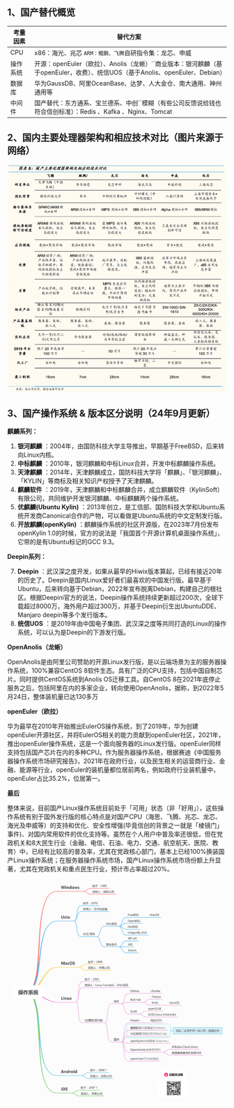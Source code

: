 ## **1、国产替代概览**

| 考量因素 | 替代方案                                                                                                                     |
| -------- | ---------------------------------------------------------------------------------------------------------------------------- |
| CPU      | x86：海光、兆芯 ``ARM：鲲鹏、飞腾``自研指令集：龙芯、申威                                                                    |
| 操作系统 | 开源：openEuler（欧拉）、Anolis（龙蜥）``商业版本：银河麒麟（基于openEuler，收费）、统信UOS（基于Anolis、openEuler、Debian） |
| 数据库   | 华为GaussDB、阿里OceanBase、达梦、人大金仓、南大通用、神州通用等                                                             |
| 中间件   | 国产替代：东方通系、宝兰德系、中创``模糊（有些公司反馈说给钱也符合信创标准）：Redis 、Kafka 、Nginx、Tomcat                  |

## **2、国内主要处理器架构和相应技术对比（图片来源于网络）**

![1727581088309](image/01-相关资料/1727581088309.png)

## 3、**国产操作系统** & **版本区分说明**（24年9月更新）

**麒麟系列：**

1. **银河麒麟** ：2004年，由国防科技大学主导推出，早期基于FreeBSD，后来转向Linux内核。
2. **中标麒麟** ：2010年，银河麒麟和中标Linux合并，开发中标麒麟操作系统。
3. **天津麒麟** ：2014年，天津麒麟成立，国防科技大学将「麒麟」、「银河麒麟」、「KYLIN」等商标及相关知识产权授予了天津麒麟。
4. **麒麟软件** ：2019年，天津麒麟和中标麒麟合并，成立麒麟软件（KylinSoft）有限公司，共同维护开发银河麒麟、中标麒麟两个操作系统。
5. **优麒麟(Ubuntu Kylin)** ：2013年创立，是工信部、国防科技大学和Ubuntu系统开发商Canonical合作的产物，可以看做是Ubuntu系统的中文定制发行版。
6. **开放麒麟(openKylin)** ：麒麟操作系统的社区开源版，在2023年7月份发布openKylin 1.0的时候，官方的说法是「我国首个开源计算机桌面操作系统」，它带的是有Ubuntu标记的GCC 9.3。

**Deepin系列：**

7. **Deepin** ：武汉深之度开发，如果从最早的Hiwix版本算起，已经有接近20年的历史了。Deepin是国内Linux爱好者们最喜欢的中国发行版。最早基于Ubuntu，后来转向基于Debian，2022年宣布脱离Debian，构建自己的根社区。根据Deepini官方的说法，Deepin操作系统持续更新超过200次，全球下载超过8000万，海外用户超过300万，并基于Deepin衍生出UbuntuDDE、Manjaro deepin等多个发行版本。
8. **统信UOS** ：是2019年由中国电子集团、武汉深之度等共同打造的Linux的操作系统，可以认为是Deepin的下游发行版。

**OpenAnolis（龙蜥）**

OpenAnolis是由阿里公司赞助的开源Linux发行版，是以云端场景为主的服务器操作系统，100%兼容CentOS 8软件生态。具有广泛的CPU支持，包括中国自制芯片。同时提供CentOS系统到Anolis OS迁移工具。自CentOS 8在2021年底停止服务之后，包括阿里在内的多家企业，转向使用OpenAnolis，据称，到2022年5月24日，整体装机量已达130多万

**openEuler（欧拉）**

华为最早在2010年开始推出EulerOS操作系统，到了2019年，华为创建openEuler开源社区，并将EulerOS相关的能力贡献到openEuler社区，2021年，推出openEuler操作系统，这是一个面向服务器的Linux发行版。openEuler同样支持包括国产芯片在内的多种CPU。作为服务器操作系统，根据赛迪《中国服务器操作系统市场研究报告》，2021年在政府行业，以及民生相关的运营商行业、金融、能源等行业，openEuler的装机量都位居前两名，例如政府行业装机量中，openEuler占比35.2%，位居第一。

**最后**

整体来说，目前国产Linux操作系统目前处于「可用」状态（非「好用」），这些操作系统有别于国外发行版的核心特点是对国产CPU（海思、飞腾、兆芯、龙芯、海光及申威等）的支持和优化、安全性增强(毕竟信创的背景之一就是「棱镜门」事件)、对国内常用软件的优化支持等。虽然在个人用户中普及率还很低，但在党政机关和8大民生行业（金融、电信、石油、电力、交通、航空航天、医院、教育）中，已经有比较高的普及率，尤其在党政核心部门，基本上已经100%换装国产Linux操作系统；在服务器操作系统市场，国产Linux操作系统市场份额上升显著，尤其在党政机关和重点民生行业，预计市占率超过20%。


![1727581105414](image/01-相关资料/1727581105414.png)
